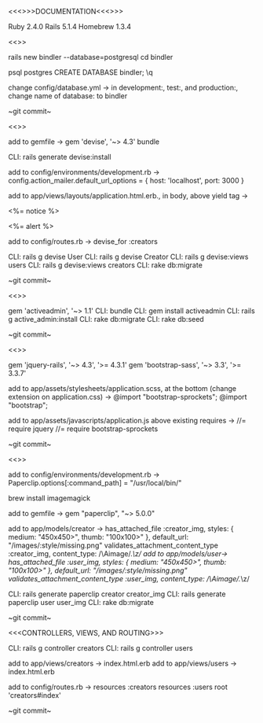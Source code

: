 <<<>>>DOCUMENTATION<<<>>>

Ruby 2.4.0
Rails 5.1.4
Homebrew 1.3.4

<<<CREATE APP>>>

rails new bindler --database=postgresql
cd bindler


psql postgres
CREATE DATABASE bindler;
\q


change config/database.yml -> 
	in development:, test:, and production:,
		change name of database: to bindler

~git commit~





<<<ADD DEVISE>>>

add to gemfile -> gem 'devise', '~> 4.3'
bundle 

CLI: rails generate devise:install

add to config/environments/development.rb -> config.action_mailer.default_url_options = { host: 'localhost', port: 3000 } 

add to app/views/layouts/application.html.erb., in body, above yield tag ->
	<p class="notice"><%= notice %></p>
    <p class="alert"><%= alert %></p>
    
add to config/routes.rb ->
	devise_for :creators

CLI: rails g devise User
CLI: rails g devise Creator
CLI: rails g devise:views users
CLI: rails g devise:views creators
CLI: rake db:migrate

~git commit~





<<<ADD ACTIVEADMIN>>>

gem 'activeadmin', '~> 1.1'
CLI: bundle
CLI: gem install activeadmin
CLI: rails g active_admin:install
CLI: rake db:migrate
CLI: rake db:seed

~git commit~





<<<ADD BOOTSTRAP>>>

gem 'jquery-rails', '~> 4.3', '>= 4.3.1'
gem 'bootstrap-sass', '~> 3.3', '>= 3.3.7'

add to app/assets/stylesheets/application.scss, at the bottom (change extension on application.css) ->
	@import "bootstrap-sprockets";
	@import "bootstrap";

add to app/assets/javascripts/application.js above existing requires ->
	//= require jquery
	//= require bootstrap-sprockets

~git commit~





<<<ADD PAPERCLIP>>>

add to config/environments/development.rb -> Paperclip.options[:command_path] = "/usr/local/bin/"

brew install imagemagick

add to gemfile -> gem "paperclip", "~> 5.0.0"

add to app/models/creator ->
	has_attached_file :creator_img, styles: { medium: "450x450>", thumb: "100x100>" }, default_url: "/images/:style/missing.png"
	validates_attachment_content_type :creator_img, content_type: /\Aimage\/.*\z/ 
add to app/models/user->
	has_attached_file :user_img, styles: { medium: "450x450>", thumb: "100x100>" }, default_url: "/images/:style/missing.png"
	validates_attachment_content_type :user_img, content_type: /\Aimage\/.*\z/ 

CLI: rails generate paperclip creator creator_img
CLI: rails generate paperclip user user_img
CLI: rake db:migrate

~git commit~





<<<CONTROLLERS, VIEWS, AND ROUTING>>>

CLI: rails g controller creators
CLI: rails g controller users

add to app/views/creators -> index.html.erb 
add to app/views/users -> index.html.erb 

add to config/routes.rb ->
	resources :creators
  	resources :users
  	root 'creators#index'

~git commit~